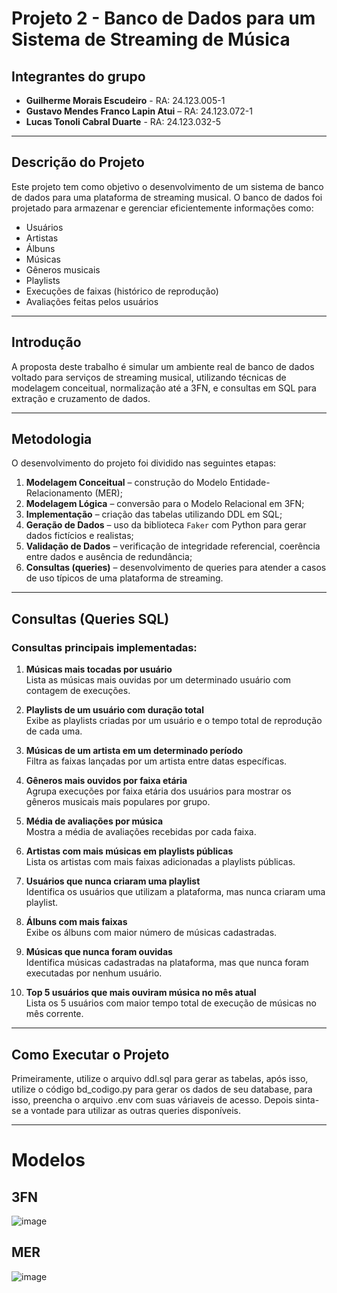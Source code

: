 # Projeto 2 - Banco de Dados para um Sistema de Streaming de Música 

## Integrantes do grupo
- **Guilherme Morais Escudeiro** - RA: 24.123.005-1
- **Gustavo Mendes Franco Lapin Atui** – RA: 24.123.072-1
- **Lucas Tonoli Cabral Duarte** - RA: 24.123.032-5

---

## Descrição do Projeto

Este projeto tem como objetivo o desenvolvimento de um sistema de banco de dados para uma plataforma de streaming musical. O banco de dados foi projetado para armazenar e gerenciar eficientemente informações como:

- Usuários  
- Artistas  
- Álbuns  
- Músicas  
- Gêneros musicais  
- Playlists  
- Execuções de faixas (histórico de reprodução)  
- Avaliações feitas pelos usuários  

---

## Introdução

A proposta deste trabalho é simular um ambiente real de banco de dados voltado para serviços de streaming musical, utilizando técnicas de modelagem conceitual, normalização até a 3FN, e consultas em SQL para extração e cruzamento de dados.

---

## Metodologia

O desenvolvimento do projeto foi dividido nas seguintes etapas:

1. **Modelagem Conceitual** – construção do Modelo Entidade-Relacionamento (MER);  
2. **Modelagem Lógica** – conversão para o Modelo Relacional em 3FN;  
3. **Implementação** – criação das tabelas utilizando DDL em SQL;  
4. **Geração de Dados** – uso da biblioteca `Faker` com Python para gerar dados fictícios e realistas;  
5. **Validação de Dados** – verificação de integridade referencial, coerência entre dados e ausência de redundância;  
6. **Consultas (queries)** – desenvolvimento de queries para atender a casos de uso típicos de uma plataforma de streaming.

---

## Consultas (Queries SQL)

### Consultas principais implementadas:

1. **Músicas mais tocadas por usuário**  
   Lista as músicas mais ouvidas por um determinado usuário com contagem de execuções.

2. **Playlists de um usuário com duração total**  
   Exibe as playlists criadas por um usuário e o tempo total de reprodução de cada uma.

3. **Músicas de um artista em um determinado período**  
   Filtra as faixas lançadas por um artista entre datas específicas.

4. **Gêneros mais ouvidos por faixa etária**  
   Agrupa execuções por faixa etária dos usuários para mostrar os gêneros musicais mais populares por grupo.

5. **Média de avaliações por música**  
   Mostra a média de avaliações recebidas por cada faixa.

6. **Artistas com mais músicas em playlists públicas**  
   Lista os artistas com mais faixas adicionadas a playlists públicas.

7. **Usuários que nunca criaram uma playlist**  
   Identifica os usuários que utilizam a plataforma, mas nunca criaram uma playlist.

8. **Álbuns com mais faixas**  
   Exibe os álbuns com maior número de músicas cadastradas.

9. **Músicas que nunca foram ouvidas**  
   Identifica músicas cadastradas na plataforma, mas que nunca foram executadas por nenhum usuário.

10. **Top 5 usuários que mais ouviram música no mês atual**  
   Lista os 5 usuários com maior tempo total de execução de músicas no mês corrente.

---

## Como Executar o Projeto

Primeiramente, utilize o arquivo ddl.sql para gerar as tabelas, após isso, utilize o código bd_codigo.py para gerar os dados de seu database, para isso, preencha o arquivo .env com suas váriaveis de acesso. Depois sinta-se a vontade para utilizar as outras queries disponíveis.

---

# Modelos

## 3FN
![image](https://github.com/user-attachments/assets/a0f73945-21aa-416a-9974-ddc18972a508)

## MER
![image](https://github.com/user-attachments/assets/b0f8d88a-4f71-4611-9358-522d6e2d92f9)
